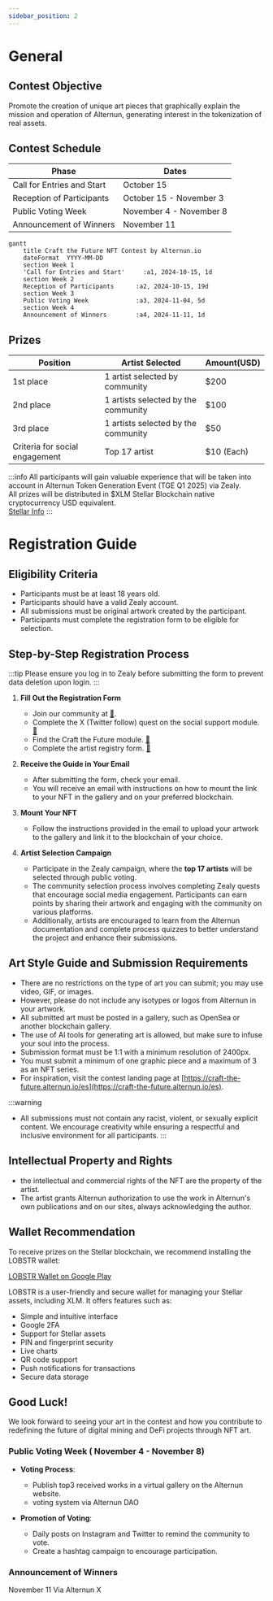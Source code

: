 ```yaml
---
sidebar_position: 2
---
```


# General

## Contest Objective
Promote the creation of unique art pieces that graphically explain the mission and operation of Alternun, generating interest in the tokenization of real assets.

## Contest Schedule


| Phase                      | Dates                    |
| -------------------------- | ------------------------ |
| Call for Entries and Start | October 15               |
| Reception of Participants  | October 15 - November 3  |
| Public Voting Week         | November 4 -  November 8 |
| Announcement of Winners    | November 11              |


```mermaid
gantt
    title Craft the Future NFT Contest by Alternun.io
    dateFormat  YYYY-MM-DD
    section Week 1
    'Call for Entries and Start'     :a1, 2024-10-15, 1d
    section Week 2
    Reception of Participants      :a2, 2024-10-15, 19d
    section Week 3
    Public Voting Week             :a3, 2024-11-04, 5d
    section Week 4
    Announcement of Winners        :a4, 2024-11-11, 1d
```

## Prizes


| Position                       | Artist Selected                     | Amount(USD) |
| ------------------------------ | ----------------------------------- | ----------- |
| 1st place                      | 1 artist selected by community      | $200        |
| 2nd place                      | 1 artists selected by the community | $100        |
| 3rd place                      | 1 artists selected by the community | $50         |
| Criteria for social engagement | Top 17 artist                       | $10 (Each)  |

:::info
All participants will gain valuable experience that will be taken into account in Alternun Token Generation Event (TGE Q1 2025) via Zealy. \
All prizes will be distributed in $XLM Stellar Blockchain native cryptocurrency USD equivalent. \
[Stellar Info](https://stellarchain.io/)
:::
# Registration Guide

## Eligibility Criteria
- Participants must be at least 18 years old.
- Participants should have a valid Zealy account.
- All submissions must be original artwork created by the participant.
- Participants must complete the registration form to be eligible for selection.

## Step-by-Step Registration Process
:::tip
Please ensure you log in to Zealy before submitting the form to prevent data deletion upon login.
:::

1. **Fill Out the Registration Form**
   - Join our community at [🔗](https://zealy.io/cw/alternun/invite/TTVWe--hMN2Y3N-ibl-XV).
   - Complete the X (Twitter follow) quest on the social support module. [🔗](https://zealy.io/cw/alternun/questboard/08729b66-f66a-4364-8691-6fbcffff4f0a/469c1245-ab3b-406c-8e9d-5c8e8c82a9cc)
   - Find the Craft the Future module. [🔗](https://zealy.io/cw/alternun/questboard/c7da4780-1ad0-4ad8-8cb8-affbcff91ab2)
   - Complete the artist registry form. [🔗](https://zealy.io/cw/alternun/questboard/c7da4780-1ad0-4ad8-8cb8-affbcff91ab2/1a7427e2-4ac4-4d0f-abb2-23ad8e19e456)
   

2. **Receive the Guide in Your Email**
   - After submitting the form, check your email.
   - You will receive an email with instructions on how to mount the link to your NFT in the gallery and on your preferred blockchain.

3. **Mount Your NFT**
   - Follow the instructions provided in the email to upload your artwork to the gallery and link it to the blockchain of your choice.

4. **Artist Selection Campaign**
   - Participate in the Zealy campaign, where the **top 17 artists** will be selected through public voting.
   - The community selection process involves completing Zealy quests that encourage social media engagement. Participants can earn points by sharing their artwork and engaging with the community on various platforms.
   - Additionally, artists are encouraged to learn from the Alternun documentation and complete process quizzes to better understand the project and enhance their submissions.

## Art Style Guide and Submission Requirements
- There are no restrictions on the type of art you can submit; you may use video, GIF, or images.
- However, please do not include any isotypes or logos from Alternun in your artwork.
- All submitted art must be posted in a gallery, such as OpenSea or another blockchain gallery.
- The use of AI tools for generating art is allowed, but make sure to infuse your soul into the process.
- Submission format must be 1:1 with a minimum resolution of 2400px.
- You must submit a minimum of one graphic piece and a maximum of 3 as an NFT series.
- For inspiration, visit the contest landing page at [https://craft-the-future.alternun.io/es](https://craft-the-future.alternun.io/es).

:::warning
- All submissions must not contain any racist, violent, or sexually explicit content. We encourage creativity while ensuring a respectful and inclusive environment for all participants.
:::

## Intellectual Property and Rights
- the intellectual and commercial rights of the NFT are the property of the artist. 
- The artist grants Alternun authorization to use the work in Alternun's own publications and on our sites, always acknowledging the author.

## Wallet Recommendation
To receive prizes on the Stellar blockchain, we recommend installing the LOBSTR wallet:

[LOBSTR Wallet on Google Play](https://play.google.com/store/apps/details?id=com.lobstr.client&hl=es_VE&pli=1)

LOBSTR is a user-friendly and secure wallet for managing your Stellar assets, including XLM. It offers features such as:
- Simple and intuitive interface
- Google 2FA
- Support for Stellar assets
- PIN and fingerprint security
- Live charts
- QR code support
- Push notifications for transactions
- Secure data storage

## Good Luck!

We look forward to seeing your art in the contest and how you contribute to redefining the future of digital mining and DeFi projects through NFT art.

### Public Voting Week ( November 4 - November 8)
- **Voting Process**:
  - Publish top3 received works in a virtual gallery on the Alternun website.
  - voting system via Alternun DAO
  
- **Promotion of Voting**:
  - Daily posts on Instagram and Twitter to remind the community to vote.
  - Create a hashtag campaign to encourage participation.

### Announcement of Winners

November 11 Via Alternun X




